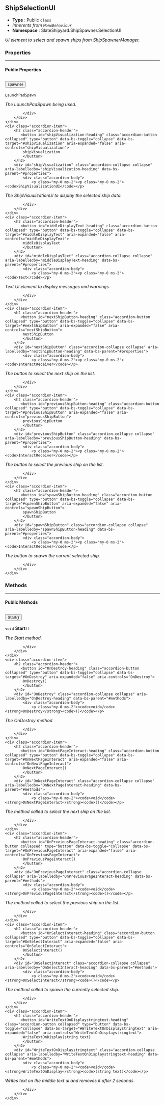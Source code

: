 ## ShipSelectionUI
* **Type** : Public `class`
* _Inherents from `MonoBehaviour`_ 
* **Namespace** : SlateShipyard.ShipSpawner.SelectionUI

_UI element to select and spawn ships from ShipSpawnerManager._





### Properties

---


#### Public Properties
<div class="accordion" id="properties">
	<div class="accordion-item">
		<h2 class="accordion-header">
           <button id="spawner-heading" class="accordion-button collapsed" type="button" data-bs-toggle="collapse" data-bs-target="#spawner" aria-expanded="false" aria-controls="spawner">
            spawner
			</button>
		</h2>
		<div id="spawner" class="accordion-collapse collapse" aria-labelledby="spawner-heading" data-bs-parent="#properties">
			<div class="accordion-body">
				<p class="my-0 ms-2"><p class="my-0 ms-2"><code>LaunchPadSpawn</code></p>
</p>
<p class="my-0 ms-2"><i>The LaunchPadSpawn being used.</i></p>
				
				
			</div>
		</div>
	</div>
	<div class="accordion-item">
		<h2 class="accordion-header">
           <button id="shipVisualization-heading" class="accordion-button collapsed" type="button" data-bs-toggle="collapse" data-bs-target="#shipVisualization" aria-expanded="false" aria-controls="shipVisualization">
            shipVisualization
			</button>
		</h2>
		<div id="shipVisualization" class="accordion-collapse collapse" aria-labelledby="shipVisualization-heading" data-bs-parent="#properties">
			<div class="accordion-body">
				<p class="my-0 ms-2"><p class="my-0 ms-2"><code>ShipVisualizationUI</code></p>
</p>
<p class="my-0 ms-2"><i>The ShipVisualizationUI to display the selected ship data.</i></p>
				
				
			</div>
		</div>
	</div>
	<div class="accordion-item">
		<h2 class="accordion-header">
           <button id="middleDisplayText-heading" class="accordion-button collapsed" type="button" data-bs-toggle="collapse" data-bs-target="#middleDisplayText" aria-expanded="false" aria-controls="middleDisplayText">
            middleDisplayText
			</button>
		</h2>
		<div id="middleDisplayText" class="accordion-collapse collapse" aria-labelledby="middleDisplayText-heading" data-bs-parent="#properties">
			<div class="accordion-body">
				<p class="my-0 ms-2"><p class="my-0 ms-2"><code>Text</code></p>
</p>
<p class="my-0 ms-2"><i>Text UI element to display messages and warnings.</i></p>
				
				
			</div>
		</div>
	</div>
	<div class="accordion-item">
		<h2 class="accordion-header">
           <button id="nextShipButton-heading" class="accordion-button collapsed" type="button" data-bs-toggle="collapse" data-bs-target="#nextShipButton" aria-expanded="false" aria-controls="nextShipButton">
            nextShipButton
			</button>
		</h2>
		<div id="nextShipButton" class="accordion-collapse collapse" aria-labelledby="nextShipButton-heading" data-bs-parent="#properties">
			<div class="accordion-body">
				<p class="my-0 ms-2"><p class="my-0 ms-2"><code>InteractReceiver</code></p>
</p>
<p class="my-0 ms-2"><i>The button to select the next ship on the list.</i></p>
				
				
			</div>
		</div>
	</div>
	<div class="accordion-item">
		<h2 class="accordion-header">
           <button id="previousShipButton-heading" class="accordion-button collapsed" type="button" data-bs-toggle="collapse" data-bs-target="#previousShipButton" aria-expanded="false" aria-controls="previousShipButton">
            previousShipButton
			</button>
		</h2>
		<div id="previousShipButton" class="accordion-collapse collapse" aria-labelledby="previousShipButton-heading" data-bs-parent="#properties">
			<div class="accordion-body">
				<p class="my-0 ms-2"><p class="my-0 ms-2"><code>InteractReceiver</code></p>
</p>
<p class="my-0 ms-2"><i>The button to select the previous ship on the list.</i></p>
				
				
			</div>
		</div>
	</div>
	<div class="accordion-item">
		<h2 class="accordion-header">
           <button id="spawnShipButton-heading" class="accordion-button collapsed" type="button" data-bs-toggle="collapse" data-bs-target="#spawnShipButton" aria-expanded="false" aria-controls="spawnShipButton">
            spawnShipButton
			</button>
		</h2>
		<div id="spawnShipButton" class="accordion-collapse collapse" aria-labelledby="spawnShipButton-heading" data-bs-parent="#properties">
			<div class="accordion-body">
				<p class="my-0 ms-2"><p class="my-0 ms-2"><code>InteractReceiver</code></p>
</p>
<p class="my-0 ms-2"><i>The button to spawn the current selected ship.</i></p>
				
				
			</div>
		</div>
	</div>
</div>



### Methods

---


#### Public Methods
<div class="accordion" id="methods">
	<div class="accordion-item">
		<h2 class="accordion-header">
           <button id="Start-heading" class="accordion-button collapsed" type="button" data-bs-toggle="collapse" data-bs-target="#Start" aria-expanded="false" aria-controls="Start">
            Start()
			</button>
		</h2>
		<div id="Start" class="accordion-collapse collapse" aria-labelledby="Start-heading" data-bs-parent="#methods">
			<div class="accordion-body">
				<p class="my-0 ms-2"><code>void</code> <strong>Start</strong><code>()</code></p>

<p class="my-0 ms-2"><i>The Start method.</i></p>
				
				
			</div>
		</div>
	</div>
	<div class="accordion-item">
		<h2 class="accordion-header">
           <button id="OnDestroy-heading" class="accordion-button collapsed" type="button" data-bs-toggle="collapse" data-bs-target="#OnDestroy" aria-expanded="false" aria-controls="OnDestroy">
            OnDestroy()
			</button>
		</h2>
		<div id="OnDestroy" class="accordion-collapse collapse" aria-labelledby="OnDestroy-heading" data-bs-parent="#methods">
			<div class="accordion-body">
				<p class="my-0 ms-2"><code>void</code> <strong>OnDestroy</strong><code>()</code></p>

<p class="my-0 ms-2"><i>The OnDestroy method.</i></p>
				
				
			</div>
		</div>
	</div>
	<div class="accordion-item">
		<h2 class="accordion-header">
           <button id="OnNextPageInteract-heading" class="accordion-button collapsed" type="button" data-bs-toggle="collapse" data-bs-target="#OnNextPageInteract" aria-expanded="false" aria-controls="OnNextPageInteract">
            OnNextPageInteract()
			</button>
		</h2>
		<div id="OnNextPageInteract" class="accordion-collapse collapse" aria-labelledby="OnNextPageInteract-heading" data-bs-parent="#methods">
			<div class="accordion-body">
				<p class="my-0 ms-2"><code>void</code> <strong>OnNextPageInteract</strong><code>()</code></p>

<p class="my-0 ms-2"><i>The method called to select the next ship on the list.</i></p>
				
				
			</div>
		</div>
	</div>
	<div class="accordion-item">
		<h2 class="accordion-header">
           <button id="OnPreviousPageInteract-heading" class="accordion-button collapsed" type="button" data-bs-toggle="collapse" data-bs-target="#OnPreviousPageInteract" aria-expanded="false" aria-controls="OnPreviousPageInteract">
            OnPreviousPageInteract()
			</button>
		</h2>
		<div id="OnPreviousPageInteract" class="accordion-collapse collapse" aria-labelledby="OnPreviousPageInteract-heading" data-bs-parent="#methods">
			<div class="accordion-body">
				<p class="my-0 ms-2"><code>void</code> <strong>OnPreviousPageInteract</strong><code>()</code></p>

<p class="my-0 ms-2"><i>The method called to select the previous ship on the list.</i></p>
				
				
			</div>
		</div>
	</div>
	<div class="accordion-item">
		<h2 class="accordion-header">
           <button id="OnSelectInteract-heading" class="accordion-button collapsed" type="button" data-bs-toggle="collapse" data-bs-target="#OnSelectInteract" aria-expanded="false" aria-controls="OnSelectInteract">
            OnSelectInteract()
			</button>
		</h2>
		<div id="OnSelectInteract" class="accordion-collapse collapse" aria-labelledby="OnSelectInteract-heading" data-bs-parent="#methods">
			<div class="accordion-body">
				<p class="my-0 ms-2"><code>void</code> <strong>OnSelectInteract</strong><code>()</code></p>

<p class="my-0 ms-2"><i>The method called to spawn the currently selected ship.</i></p>
				
				
			</div>
		</div>
	</div>
	<div class="accordion-item">
		<h2 class="accordion-header">
           <button id="WriteTextOnDisplaystringtext-heading" class="accordion-button collapsed" type="button" data-bs-toggle="collapse" data-bs-target="#WriteTextOnDisplaystringtext" aria-expanded="false" aria-controls="WriteTextOnDisplaystringtext">
            WriteTextOnDisplay(string text)
			</button>
		</h2>
		<div id="WriteTextOnDisplaystringtext" class="accordion-collapse collapse" aria-labelledby="WriteTextOnDisplaystringtext-heading" data-bs-parent="#methods">
			<div class="accordion-body">
				<p class="my-0 ms-2"><code>void</code> <strong>WriteTextOnDisplay</strong><code>(string text)</code></p>

<p class="my-0 ms-2"><i>Writes text on the middle text ui and removes it after 2 seconds.</i></p>
				
				
			</div>
		</div>
	</div>
</div>



